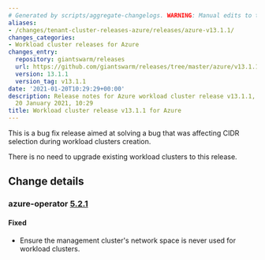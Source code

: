 ```yaml
---
# Generated by scripts/aggregate-changelogs. WARNING: Manual edits to this files will be overwritten.
aliases:
- /changes/tenant-cluster-releases-azure/releases/azure-v13.1.1/
changes_categories:
- Workload cluster releases for Azure
changes_entry:
  repository: giantswarm/releases
  url: https://github.com/giantswarm/releases/tree/master/azure/v13.1.1
  version: 13.1.1
  version_tag: v13.1.1
date: '2021-01-20T10:29:29+00:00'
description: Release notes for Azure workload cluster release v13.1.1, published on
  20 January 2021, 10:29
title: Workload cluster release v13.1.1 for Azure
---
```


This is a bug fix release aimed at solving a bug that was affecting CIDR selection during workload clusters creation.

There is no need to upgrade existing workload clusters to this release.

## Change details

### azure-operator [5.2.1](https://github.com/giantswarm/azure-operator/releases/tag/v5.2.1)

#### Fixed
- Ensure the management cluster's network space is never used for workload clusters.
